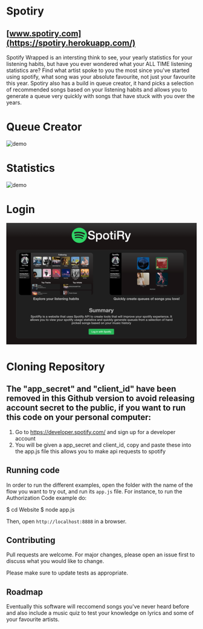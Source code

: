 # Spotiry
## [www.spotiry.com](https://spotiry.herokuapp.com/)
Spotify Wrapped is an intersting think to see, your yearly statistics for your listening habits, but have you ever wondered what your ALL TIME listening statistics are? Find what artist spoke to you the most since you've started using spotify, what song was your absolute favourite, not just your favourite this year. Spotiry also has a build in queue creator, it hand picks a selection of recommended songs based on your listening habits and allows you to generate a queue very quickly with songs that have stuck with you over the years.

# Queue Creator
![demo](Spotiry_Pictures/Spotiry_Queue_Creator.gif)

# Statistics
![demo](Spotiry_Pictures/Spotiry_Home_Page.gif)

# Login
![report](Spotiry_Pictures/Login_Screen.png)

# Cloning Repository
## The "app_secret" and "client_id" have been removed in this Github version to avoid releasing account secret to the public, if you want to run this code on your personal computer:

1) Go to https://developer.spotify.com/ and sign up for a developer account
2) You will be given a app_secret and client_id, copy and paste these into the app.js file this allows you to make api requests to spotify


## Running code
In order to run the different examples, open the folder with the name of the flow you want to try out, and run its `app.js` file. For instance, to run the Authorization Code example do:

$ cd Website
$ node app.js

Then, open `http://localhost:8888` in a browser.

## Contributing
Pull requests are welcome. For major changes, please open an issue first to discuss what you would like to change.

Please make sure to update tests as appropriate.

## Roadmap
Eventually this software will reccomend songs you've never heard before and also include a music quiz to test your knowledge on lyrics and some of your favourite artists.
